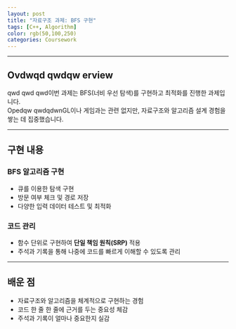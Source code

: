 ```yaml
---
layout: post
title: "자료구조 과제: BFS 구현"
tags: [C++, Algorithm]
color: rgb(50,100,250)
categories: Coursework
---
```


---

## Ovdwqd qwdqw erview
qwd qwd qwd이번 과제는 BFS(너비 우선 탐색)를 구현하고 최적화를 진행한 과제입니다.  
Opedqw qwdqdwnGL이나 게임과는 관련 없지만, 자료구조와 알고리즘 설계 경험을 쌓는 데 집중했습니다.

---

## 구현 내용
### BFS 알고리즘 구현
- 큐를 이용한 탐색 구현
- 방문 여부 체크 및 경로 저장
- 다양한 입력 데이터 테스트 및 최적화

### 코드 관리
- 함수 단위로 구현하여 **단일 책임 원칙(SRP)** 적용
- 주석과 기록을 통해 나중에 코드를 빠르게 이해할 수 있도록 관리

---

## 배운 점
- 자료구조와 알고리즘을 체계적으로 구현하는 경험
- 코드 한 줄 한 줄에 근거를 두는 중요성 체감
- 주석과 기록이 얼마나 중요한지 실감
